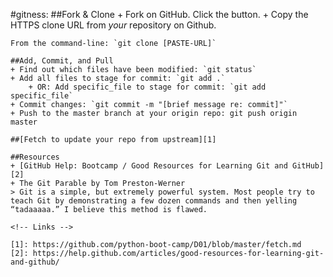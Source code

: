 #gitness:
    ##Fork & Clone
    + Fork on GitHub. Click the button.
    + Copy the HTTPS clone URL from *your* repository on Github.

    From the command-line: `git clone [PASTE-URL]`

    ##Add, Commit, and Pull
    + Find out which files have been modified: `git status`
    + Add all files to stage for commit: `git add .`
        + OR: Add specific_file to stage for commit: `git add specific_file`
    + Commit changes: `git commit -m "[brief message re: commit]"`
    + Push to the master branch at your origin repo: git push origin master

    ##[Fetch to update your repo from upstream][1]

    ##Resources
    + [GitHub Help: Bootcamp / Good Resources for Learning Git and GitHub][2]
    + The Git Parable by Tom Preston-Werner
    > Git is a simple, but extremely powerful system. Most people try to teach Git by demonstrating a few dozen commands and then yelling “tadaaaaa.” I believe this method is flawed.

    <!-- Links -->

    [1]: https://github.com/python-boot-camp/D01/blob/master/fetch.md
    [2]: https://help.github.com/articles/good-resources-for-learning-git-and-github/